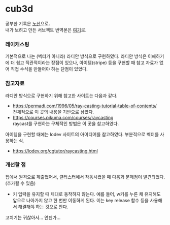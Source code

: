 # cub3d

공부한 기록은 [노션](https://www.notion.so/cub3D-b821e70bc0de4b52ac9c3e0567f833c3)으로.<br>
내가 보려고 만든 서브젝트 번역본은 [여기](https://github.com/moon9ua/42_seoul/blob/master/minishell/subject_kr_by_gmoon.md)로.

### 레이캐스팅

기본적으로 나는 (벡터가 아니라) 라디안 방식으로 구현하였다. 라디안 방식은 이해하기에 더 쉽고 직관적이라는 장점이 있으나, 아이템(stripe) 등을 구현할 때 참고 자료가 없어 직접 수식을 만들어야 하는 단점이 있었다.

### 참고자료

라디안 방식으로 구현하기 위해 참고한 사이트는 다음과 같다.

* https://permadi.com/1996/05/ray-casting-tutorial-table-of-contents/ <br>
전체적으로 이 곳의 내용을 기반으로 삼았다.
* https://courses.pikuma.com/courses/raycasting <br>
raycast를 구현하는 구체적인 방법은 이 곳을 참고하였다.

아이템을 구현할 때에는 lodev 사이트의 아이디어를 참고하였다. 부분적으로 벡터를 사용하는 식.
* https://lodev.org/cgtutor/raycasting.html <br>

### 개선할 점

집에서 원격으로 제출했어서, 클러스터에서 작동시켰을 때 다음과 문제점이 발견되었다. (추가될 수 있음)

* 키 입력을 유지할 때 제대로 동작하지 않는다. 예를 들어, w키를 누른 채 유지해도 앞으로 나아가지 않고 한 번만 이동하게 된다. 이는 key release 함수 등을 사용해서 해결해야 하는 것으로 안다.

고치기는 귀찮아서... 언젠가...
